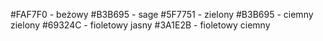 \#FAF7F0 - beżowy
\#B3B695 - sage
\#5F7751 - zielony
\#B3B695 - ciemny zielony
\#69324C - fioletowy jasny
\#3A1E2B - fioletowy ciemny





